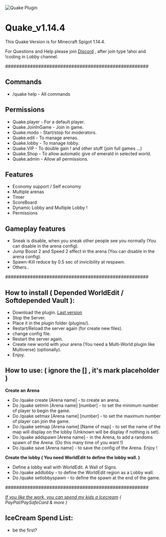 ![Quake Plugin](https://media.forgecdn.net/avatars/67/696/636163107094889338.png)

# Quake_v1.14.4
This Quake Version is for Minecraft Spigot 1.14.4.

For Questions and Help please join [Discord](https://www.survival-piraten.de/discord) , after join type !ahoi and !coding in Lobby channel.

####################################################

## Commands
* /quake help - All commands

## Permissions
* Quake.player - For a default player.
* Quake.JoinInGame - Join in game.
* Quake.modo - Start/stop for moderators.
* Quake.edit - To manage arenas.
* Quake.lobby - To manage lobby.
* Quake.VIP - To double gain ! and other stuff (join full games ...)
* Quake.Shop - To allow automatic give of emerald in selected world.
* Quake.admin - Allow all permissions.

## Features
* Economy support / Self economy
* Multiple arenas
* Timer
* ScoreBoard
* Dynamic Lobby and Multiple Lobby !
* Permissions

## Gameplay features
* Sneak is disable, when you sneak other people see you normally (You can disable in the arena config).
* Jump Boost 2 and Speed 2 effect in the arena (You can disable in the arena config).
* Spawn-Kill reduce by 0.5 sec of invicibility at respawn.
* Others..

####################################################

## How to install ( Depended WorldEdit / Softdepended Vault ):
* Download the plugin. [Last version](https://www.craft-my-life.de/team/plugins)
* Stop the Server.
* Place it in the plugin folder (plugins/).
* Restart/Reload the server again (for create new files).
* change config file.
* Restart the server again.
* Create new world with your arena (You need a Multi-World plugin like Multiverse) (optionally).
* Enjoy.

## How to use: ( ignore the [] , it's mark placeholder )
**Create an Arena**
* Do /quake create [Arena name] - to create an arena.
* Do /quake setmin [Arena name] [number] - to set the minimum number of player to begin the game.
* Do /quake setmax [Arena name] [number] - to set the maximum number of player can join the game.
* Do /quake setmap [Arena name] [Name of map] - to set the name of the map will display on the lobby (Unknown will be display if nothing is set).
* Do /quake addspawn [Arena name] - in the Arena, to add a randoms spawn of the Arena. (Do this many time of you want !)
* Do /quake save [Arena name] - to save the config of the Arena. Enjoy !

**Create the lobby ( You need WorldEdit to define the lobby wall. )**
* Define a lobby wall with WorldEdit. A Wall of Signs.
* Do /quake addlobby - to define the WorldEdit region as a Lobby wall.
*  Do /quake setlobbyspawn - to define the spawn at the end of the game.

####################################################

[*If you like the work, you can spend my kids a Icecream*](https://www.tipeeestream.com/bl4ckskull666/donation)
*( PayPal/PaySafeCard & more )*

## IceCream Spend List:
* be the first?
